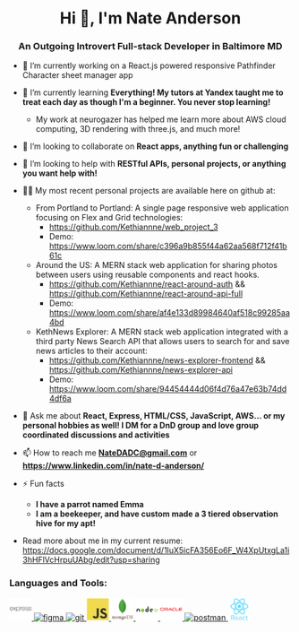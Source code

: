 <h1 align="center">Hi 👋, I'm Nate Anderson</h1>
<h3 align="center">An Outgoing Introvert Full-stack Developer in Baltimore MD</h3>

- 🔭 I’m currently working on a React.js powered responsive Pathfinder Character sheet manager app 

- 🌱 I’m currently learning **Everything! My tutors at Yandex taught me to treat each day as though I'm a beginner. You never stop learning!**
    -  My work at neurogazer has helped me learn more about AWS cloud computing, 3D rendering with three.js, and much more!

- 👯 I’m looking to collaborate on **React apps, anything fun or challenging**

- 🤝 I’m looking to help with **RESTful APIs, personal projects, or anything you want help with!**

- 👨‍💻 My most recent personal projects are available here on github at:
  - From Portland to Portland: A single page responsive web application focusing on Flex and Grid technologies: 
    - https://github.com/Kethiannne/web_project_3 
    - Demo: https://www.loom.com/share/c396a9b855f44a62aa568f712f41b61c
  - Around the US: A MERN stack web application for sharing photos between users using reusable components and react hooks. 
    - https://github.com/Kethiannne/react-around-auth && https://github.com/Kethiannne/react-around-api-full
    - Demo: https://www.loom.com/share/af4e133d89984640af518c99285aa4bd
  - KethNews Explorer: A MERN stack web application integrated with a third party News Search API that allows users to search for and save news articles to their account: 
    - https://github.com/Kethiannne/news-explorer-frontend && https://github.com/Kethiannne/news-explorer-api
    - Demo: https://www.loom.com/share/94454444d06f4d76a47e63b74dd4df6a
 
- 💬 Ask me about **React, Express, HTML/CSS, JavaScript, AWS... or my personal hobbies as well! I DM for a DnD group and love group coordinated discussions and activities**

- 📫 How to reach me **NateDADC@gmail.com** or **https://www.linkedin.com/in/nate-d-anderson/**

- ⚡ Fun facts
    - **I have a parrot named Emma**
    - **I am a beekeeper, and have custom made a 3 tiered observation hive for my apt!**

- Read more about me in my current resume: https://docs.google.com/document/d/1luX5icFA356Eo6F_W4XpUtxgLa1i3hHFlVcHrpuUAbg/edit?usp=sharing

<h3 align="left">Languages and Tools:</h3>
<p align="left"> <a href="https://expressjs.com" target="_blank"> <img src="https://raw.githubusercontent.com/devicons/devicon/master/icons/express/express-original-wordmark.svg" alt="express" width="40" height="40"/> </a> <a href="https://www.figma.com/" target="_blank"> <img src="https://www.vectorlogo.zone/logos/figma/figma-icon.svg" alt="figma" width="40" height="40"/> </a> <a href="https://git-scm.com/" target="_blank"> <img src="https://www.vectorlogo.zone/logos/git-scm/git-scm-icon.svg" alt="git" width="40" height="40"/> </a> <a href="https://developer.mozilla.org/en-US/docs/Web/JavaScript" target="_blank"> <img src="https://raw.githubusercontent.com/devicons/devicon/master/icons/javascript/javascript-original.svg" alt="javascript" width="40" height="40"/> </a> <a href="https://www.mongodb.com/" target="_blank"> <img src="https://raw.githubusercontent.com/devicons/devicon/master/icons/mongodb/mongodb-original-wordmark.svg" alt="mongodb" width="40" height="40"/> </a> <a href="https://nodejs.org" target="_blank"> <img src="https://raw.githubusercontent.com/devicons/devicon/master/icons/nodejs/nodejs-original-wordmark.svg" alt="nodejs" width="40" height="40"/> </a> <a href="https://www.oracle.com/" target="_blank"> <img src="https://raw.githubusercontent.com/devicons/devicon/master/icons/oracle/oracle-original.svg" alt="oracle" width="40" height="40"/> </a> <a href="https://postman.com" target="_blank"> <img src="https://www.vectorlogo.zone/logos/getpostman/getpostman-icon.svg" alt="postman" width="40" height="40"/> </a> <a href="https://reactjs.org/" target="_blank"> <img src="https://raw.githubusercontent.com/devicons/devicon/master/icons/react/react-original-wordmark.svg" alt="react" width="40" height="40"/> </a> </p>
